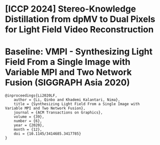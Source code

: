 # [ICCP 2024] Stereo-Knowledge Distillation from dpMV to Dual Pixels for Light Field Video Reconstruction

# Baseline: VMPI - Synthesizing Light Field From a Single Image with Variable MPI and Two Network Fusion (SIGGRAPH Asia 2020)

```
@inproceedings{Li2020LF,
    author = {Li, Qinbo and Khademi Kalantari, Nima},
    title = {Synthesizing Light Field From a Single Image with Variable MPI and Two Network Fusion},
    journal = {ACM Transactions on Graphics}, 
    volume = {39}, 
    number = {6}, 
    year = {2020}, 
    month = {12}, 
    doi = {10.1145/3414685.3417785} 
}
```
